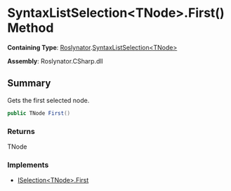 # SyntaxListSelection\<TNode>\.First\(\) Method

**Containing Type**: [Roslynator](../../README.md)\.[SyntaxListSelection\<TNode>](../README.md)

**Assembly**: Roslynator\.CSharp\.dll

## Summary

Gets the first selected node\.

```csharp
public TNode First()
```

### Returns

TNode

### Implements

* [ISelection\<TNode>.First](../../ISelection-1/First/README.md)
